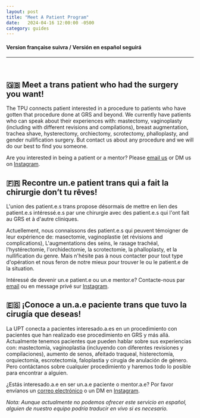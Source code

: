 ```yaml
---
layout: post
title: "Meet A Patient Program"
date:   2024-04-16 12:00:00 -0500
category: guides
---
```


#### Version française suivra / Versión en español seguirá
---
<br>

<div id="EN"></div>

## 🇬🇧 Meet a trans patient who had the surgery you want!

The TPU connects patient interested in a procedure to patients who have gotten that procedure done at GRS and beyond.
We currently have patients who can speak about their experiences with: mastectomy, vaginoplasty (including with different revisions and compilations), breast augmentation, trachea shave, hysterectomy, orchiectomy, scrotectomy, phalloplasty, and gender nullification surgery. But contact us about any procedure and we will do our best to find you someone.

Are you interested in being a patient or a mentor? Please [email us](mailto:{{site.email}}) or DM us on [Instagram]({{site.instagram}}).

<div id="FR"></div>

## 🇫🇷 Recontre un.e patient trans qui a fait la chirurgie don’t tu rêves!

L'union des patient.e.s trans propose désormais de mettre en lien des patient.e.s intéressé.e.s par une chirurgie avec des patient.e.s qui l'ont fait au GRS et à d'autre cliniques.

Actuellement, nous connaissons des patient.e.s qui peuvent témoigner de leur expérience de: masectomie, vaginoplastie (et révisions and complications), L'augmentations des seins, le rasage trachéal, l'hystérectomie, l'orchidectomie, la scrotectomie, la phalloplasty, et la nullification du genre. Mais n'hésite pas à nous contacter pour tout type d'opération et nous feron de notre mieux pour trouver le ou le patient.e de la situation.

Intéressé de devenir un.e patient.e ou un.e mentor.e? Contacte-nous par [email](mailto:{{site.email}}) ou en message privé sur [Instagram]({{site.instagram}}).

<div id="ES"></div>

## 🇪🇸 ¡Conoce a un.a.e paciente trans que tuvo la cirugía que deseas!

La UPT conecta a pacientes interesado.a.es en un procedimiento con pacientes que han realizado ese procedimiento en GRS y más allá. Actualmente tenemos pacientes que pueden hablar sobre sus experiencias con: mastectomía, vaginoplastia (incluyendo con diferentes revisiones y compilaciones), aumento de senos, afeitado traqueal, histerectomía, orquiectomía, escrotectomía, faloplastia y cirugía de anulación de género. Pero contáctanos sobre cualquier procedimiento y haremos todo lo posible para encontrar a alguien.

¿Estás interesado.a.e en ser un.a.e paciente o mentor.a.e? Por favor envíanos un [correo electrónico](mailto:{{site.email}}) o un DM en [Instagram]({{site.instagram}}). 

<i>Nota: Aunque actualmente no podemos ofrecer este servicio en español, alguien de nuestro equipo podría traducir en vivo si es necesario.</i>
